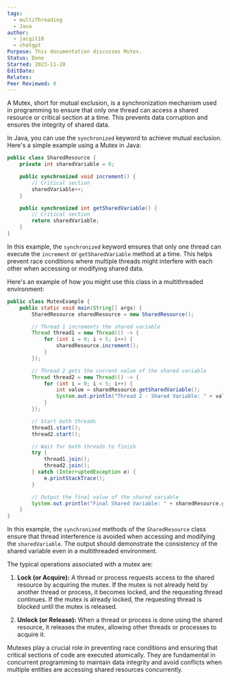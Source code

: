 ```yaml
---
tags:
  - multiThreading
  - Java
author:
  - jacgit18
  - chatgpt
Purpose: This documentation discusses Mutex.
Status: Done
Started: 2023-11-20
EditDate: 
Relates: 
Peer Reviewed: 0
---
```

A Mutex, short for mutual exclusion, is a synchronization mechanism used in programming to ensure that only one thread can access a shared resource or critical section at a time. This prevents data corruption and ensures the integrity of shared data.

In Java, you can use the `synchronized` keyword to achieve mutual exclusion. Here's a simple example using a Mutex in Java:

```java
public class SharedResource {
    private int sharedVariable = 0;

    public synchronized void increment() {
        // Critical section
        sharedVariable++;
    }

    public synchronized int getSharedVariable() {
        // Critical section
        return sharedVariable;
    }
}
```

In this example, the `synchronized` keyword ensures that only one thread can execute the `increment` or `getSharedVariable` method at a time. This helps prevent race conditions where multiple threads might interfere with each other when accessing or modifying shared data.

Here's an example of how you might use this class in a multithreaded environment:

```java
public class MutexExample {
    public static void main(String[] args) {
        SharedResource sharedResource = new SharedResource();

        // Thread 1 increments the shared variable
        Thread thread1 = new Thread(() -> {
            for (int i = 0; i < 5; i++) {
                sharedResource.increment();
            }
        });

        // Thread 2 gets the current value of the shared variable
        Thread thread2 = new Thread(() -> {
            for (int i = 0; i < 5; i++) {
                int value = sharedResource.getSharedVariable();
                System.out.println("Thread 2 - Shared Variable: " + value);
            }
        });

        // Start both threads
        thread1.start();
        thread2.start();

        // Wait for both threads to finish
        try {
            thread1.join();
            thread2.join();
        } catch (InterruptedException e) {
            e.printStackTrace();
        }

        // Output the final value of the shared variable
        System.out.println("Final Shared Variable: " + sharedResource.getSharedVariable());
    }
}
```

In this example, the `synchronized` methods of the `SharedResource` class ensure that thread interference is avoided when accessing and modifying the `sharedVariable`. The output should demonstrate the consistency of the shared variable even in a multithreaded environment.


  
The typical operations associated with a mutex are:  
  
1. **Lock (or Acquire):** A thread or process requests access to the shared resource by acquiring the mutex. If the mutex is not already held by another thread or process, it becomes locked, and the requesting thread continues. If the mutex is already locked, the requesting thread is blocked until the mutex is released.  
  
2. **Unlock (or Release):** When a thread or process is done using the shared resource, it releases the mutex, allowing other threads or processes to acquire it.  
  
Mutexes play a crucial role in preventing race conditions and ensuring that critical sections of code are executed atomically. They are fundamental in concurrent programming to maintain data integrity and avoid conflicts when multiple entities are accessing shared resources concurrently.